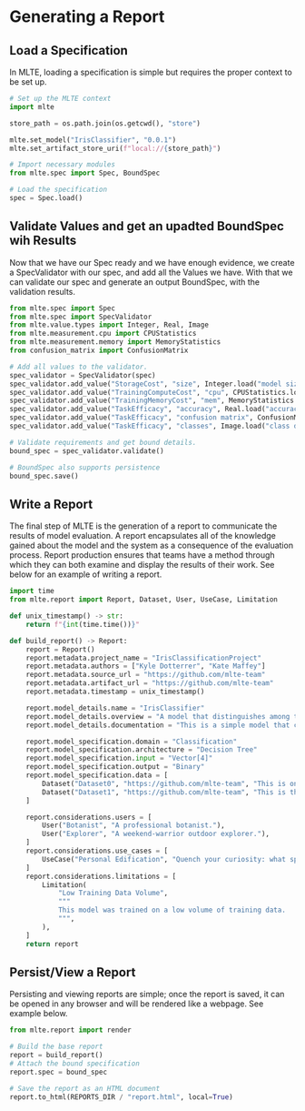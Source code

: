 # Generating a Report

## Load a Specification
In MLTE, loading a specification is simple but requires the proper context to be set up. 

```Python
# Set up the MLTE context
import mlte

store_path = os.path.join(os.getcwd(), "store")

mlte.set_model("IrisClassifier", "0.0.1")
mlte.set_artifact_store_uri(f"local://{store_path}")

# Import necessary modules
from mlte.spec import Spec, BoundSpec

# Load the specification
spec = Spec.load()
```

## Validate Values and get an upadted BoundSpec wih Results
Now that we have our Spec ready and we have enough evidence, we create a SpecValidator with our spec, and add all the Values we have. With that we can validate our spec and generate an output BoundSpec, with the validation results.

```Python
from mlte.spec import Spec
from mlte.spec import SpecValidator
from mlte.value.types import Integer, Real, Image
from mlte.measurement.cpu import CPUStatistics
from mlte.measurement.memory import MemoryStatistics
from confusion_matrix import ConfusionMatrix

# Add all values to the validator.
spec_validator = SpecValidator(spec)
spec_validator.add_value("StorageCost", "size", Integer.load("model size"))
spec_validator.add_value("TrainingComputeCost", "cpu", CPUStatistics.load("training cpu"))
spec_validator.add_value("TrainingMemoryCost", "mem", MemoryStatistics.load("training memory"))
spec_validator.add_value("TaskEfficacy", "accuracy", Real.load("accuracy"))
spec_validator.add_value("TaskEfficacy", "confusion matrix", ConfusionMatrix.load("confusion matrix"))
spec_validator.add_value("TaskEfficacy", "classes", Image.load("class distribution"))

# Validate requirements and get bound details.
bound_spec = spec_validator.validate()

# BoundSpec also supports persistence
bound_spec.save()
```

## Write a Report
The final step of MLTE is the generation of a report to communicate the results of model evaluation. A report encapsulates all of the knowledge gained about the model and the system as a consequence of the evaluation process. Report production ensures that teams have a method through which they can both examine and display the results of their work. See below for an example of writing a report.

```Python
import time
from mlte.report import Report, Dataset, User, UseCase, Limitation

def unix_timestamp() -> str:
    return f"{int(time.time())}"

def build_report() -> Report:
    report = Report()
    report.metadata.project_name = "IrisClassificationProject"
    report.metadata.authors = ["Kyle Dotterrer", "Kate Maffey"]
    report.metadata.source_url = "https://github.com/mlte-team"
    report.metadata.artifact_url = "https://github.com/mlte-team"
    report.metadata.timestamp = unix_timestamp()

    report.model_details.name = "IrisClassifier"
    report.model_details.overview = "A model that distinguishes among three (3) types of irises."
    report.model_details.documentation = "This is a simple model that can distinguish between the setosa, versicolour, and virginica species of Iris based on physical characteristics."

    report.model_specification.domain = "Classification"
    report.model_specification.architecture = "Decision Tree"
    report.model_specification.input = "Vector[4]"
    report.model_specification.output = "Binary"
    report.model_specification.data = [
        Dataset("Dataset0", "https://github.com/mlte-team", "This is one training dataset."),
        Dataset("Dataset1", "https://github.com/mlte-team", "This is the other one we used."),
    ]

    report.considerations.users = [
        User("Botanist", "A professional botanist."),
        User("Explorer", "A weekend-warrior outdoor explorer."),
    ]
    report.considerations.use_cases = [
        UseCase("Personal Edification", "Quench your curiosity: what species of iris IS that? Wonder no longer.")
    ]
    report.considerations.limitations = [
        Limitation(
            "Low Training Data Volume",
            """
            This model was trained on a low volume of training data.
            """,
        ),
    ]
    return report
```

## Persist/View a Report
Persisting and viewing reports are simple; once the report is saved, it can be opened in any browser and will be rendered like a webpage. See example below.

```Python
from mlte.report import render

# Build the base report
report = build_report()
# Attach the bound specification
report.spec = bound_spec

# Save the report as an HTML document
report.to_html(REPORTS_DIR / "report.html", local=True)
```